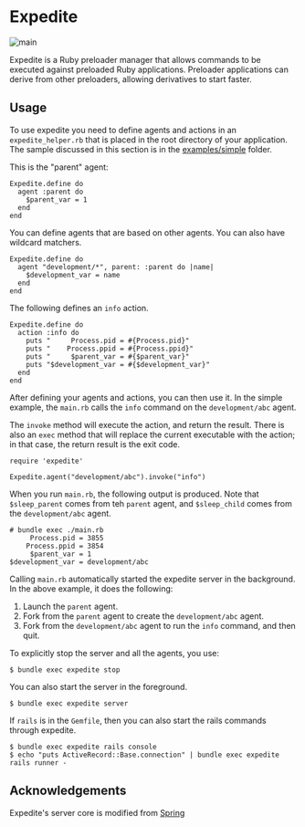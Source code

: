 # Expedite

![main](https://github.com/johnny-lai/expedite/actions/workflows/ruby.yml/badge.svg)

Expedite is a Ruby preloader manager that allows commands to be executed against 
preloaded Ruby applications. Preloader applications can derive from other preloaders, allowing
derivatives to start faster.

## Usage

To use expedite you need to define agents and actions in an `expedite_helper.rb`
that is placed in the root directory of your application. The sample discussed
in this section is in the [examples/simple](examples/simple) folder.

This is the "parent" agent:
```
Expedite.define do
  agent :parent do
    $parent_var = 1
  end
end
```

You can define agents that are based on other agents. You can also have wildcard
matchers.

```
Expedite.define do
  agent "development/*", parent: :parent do |name|
    $development_var = name
  end
end
```

The following defines an `info` action.

```
Expedite.define do
  action :info do
    puts "     Process.pid = #{Process.pid}"
    puts "    Process.ppid = #{Process.ppid}"
    puts "     $parent_var = #{$parent_var}"
    puts "$development_var = #{$development_var}"
  end
end
```

After defining your agents and actions, you can then use it. In the simple
example, the `main.rb` calls the `info` command on the `development/abc`
agent.

The `invoke` method will execute the action, and return the result. There
is also an `exec` method that will replace the current executable with
the action; in that case, the return result is the exit code.
```
require 'expedite'

Expedite.agent("development/abc").invoke("info")
```

When you run `main.rb`, the following output is produced. Note that `$sleep_parent`
comes from teh `parent` agent, and `$sleep_child` comes from the `development/abc`
agent.

```
# bundle exec ./main.rb
     Process.pid = 3855
    Process.ppid = 3854
     $parent_var = 1
$development_var = development/abc
```

Calling `main.rb` automatically started the expedite server in the background.
In the above example, it does the following:

1. Launch the `parent` agent.
2. Fork from the `parent` agent to create the `development/abc` agent.
3. Fork from the `development/abc` agent to run the `info` command, and then quit.

To explicitly stop the server and all the agents, you use:

```
$ bundle exec expedite stop
```

You can also start the server in the foreground.

```
$ bundle exec expedite server
```

If `rails` is in the `Gemfile`, then you can also start the rails commands through expedite.

```
$ bundle exec expedite rails console
$ echo "puts ActiveRecord::Base.connection" | bundle exec expedite rails runner -

```

## Acknowledgements

Expedite's server core is modified from [Spring](https://github.com/rails/spring)
